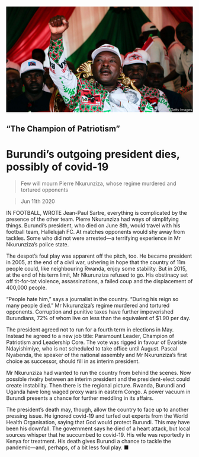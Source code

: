 ![](./images/20200613_MAP501.jpg)

## “The Champion of Patriotism”

# Burundi’s outgoing president dies, possibly of covid-19

> Few will mourn Pierre Nkurunziza, whose regime murdered and tortured opponents

> Jun 11th 2020

IN FOOTBALL, WROTE Jean-Paul Sartre, everything is complicated by the presence of the other team. Pierre Nkurunziza had ways of simplifying things. Burundi’s president, who died on June 8th, would travel with his football team, Hallelujah FC. At matches opponents would shy away from tackles. Some who did not were arrested—a terrifying experience in Mr Nkurunziza’s police state.

The despot’s foul play was apparent off the pitch, too. He became president in 2005, at the end of a civil war, ushering in hope that the country of 11m people could, like neighbouring Rwanda, enjoy some stability. But in 2015, at the end of his term limit, Mr Nkurunziza refused to go. His obstinacy set off tit-for-tat violence, assassinations, a failed coup and the displacement of 400,000 people.

“People hate him,” says a journalist in the country. “During his reign so many people died.” Mr Nkurunziza’s regime murdered and tortured opponents. Corruption and punitive taxes have further impoverished Burundians, 72% of whom live on less than the equivalent of $1.90 per day.

The president agreed not to run for a fourth term in elections in May. Instead he agreed to a new job title: Paramount Leader, Champion of Patriotism and Leadership Core. The vote was rigged in favour of Évariste Ndayishimiye, who is not scheduled to take office until August. Pascal Nyabenda, the speaker of the national assembly and Mr Nkurunziza’s first choice as successor, should fill in as interim president.

Mr Nkurunziza had wanted to run the country from behind the scenes. Now possible rivalry between an interim president and the president-elect could create instability. Then there is the regional picture. Rwanda, Burundi and Uganda have long waged proxy wars in eastern Congo. A power vacuum in Burundi presents a chance for further meddling in its affairs.

The president’s death may, though, allow the country to face up to another pressing issue. He ignored covid-19 and turfed out experts from the World Health Organisation, saying that God would protect Burundi. This may have been his downfall. The government says he died of a heart attack, but local sources whisper that he succumbed to covid-19. His wife was reportedly in Kenya for treatment. His death gives Burundi a chance to tackle the pandemic—and, perhaps, of a bit less foul play. ■